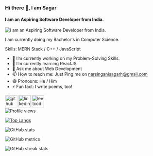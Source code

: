 ### Hi there 👋, I am Sagar
#### I am an Aspiring Software Developer from India.
![I am an Aspiring Software Developer from India.](https://camo.githubusercontent.com/cae12fddd9d6982901d82580bdf321d81fb299141098ca1c2d4891870827bf17/68747470733a2f2f6d69726f2e6d656469756d2e636f6d2f6d61782f313336302f302a37513379765349765f7430696f4a2d5a2e676966)

I am currently doing my Bachelor's in Computer Science.

Skills: MERN Stack / C++ / JavaScript

- 🔭 I’m currently working on my Problem-Solving Skills. 
- 🌱 I’m currently learning ReactJS 
- 💬 Ask me about Web Development  
- 📫 How to reach me: Just Ping me on narsinganisagarh@gmail.com 
- 😄 Pronouns: He / Him 
- ⚡ Fun fact: I write poems, too! 


[<img src='https://cdn.jsdelivr.net/npm/simple-icons@3.0.1/icons/github.svg' alt='github' height='40'>](https://github.com/SHNarsingani24)  [<img src='https://cdn.jsdelivr.net/npm/simple-icons@3.0.1/icons/linkedin.svg' alt='linkedin' height='40'>](https://www.linkedin.com/in/sagarnarsingani/)  [<img src='https://cdn.jsdelivr.net/npm/simple-icons@3.0.1/icons/leetcode.svg' alt='leetcode' height='40'>](https://leetcode.com/Sagar2411/)  
![Profile views](https://gpvc.arturio.dev/SHNarsingani24)  

[![Top Langs](https://github-readme-stats.vercel.app/api/top-langs/?username=SHNarsingani24)](https://github.com/anuraghazra/github-readme-stats)

![GitHub stats](https://github-readme-stats.vercel.app/api?username=SHNarsingani24&show_icons=true)  

![GitHub metrics](https://metrics.lecoq.io/SHNarsingani24)  

![GitHub streak stats](https://streak-stats.demolab.com/?user=SHNarsingani24)  


